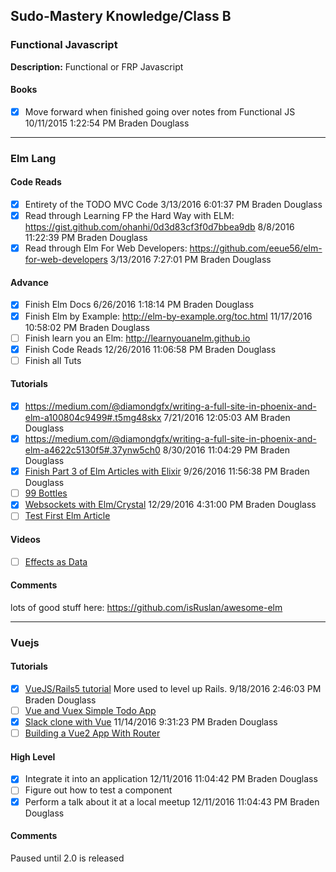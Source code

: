 ## Sudo-Mastery Knowledge/Class B

### Functional Javascript

**Description:**
Functional or FRP Javascript

#### Books

- [x] Move forward when finished going over notes from Functional JS 10/11/2015 1:22:54 PM Braden Douglass

***
### Elm Lang

#### Code Reads

- [x] Entirety of the TODO MVC Code 3/13/2016 6:01:37 PM Braden Douglass
- [x] Read through Learning FP the Hard Way with ELM: https://gist.github.com/ohanhi/0d3d83cf3f0d7bbea9db 8/8/2016 11:22:39 PM Braden Douglass
- [x] Read through Elm For Web Developers: https://github.com/eeue56/elm-for-web-developers 3/13/2016 7:27:01 PM Braden Douglass

#### Advance

- [x] Finish Elm Docs 6/26/2016 1:18:14 PM Braden Douglass
- [x] Finish Elm by Example: http://elm-by-example.org/toc.html 11/17/2016 10:58:02 PM Braden Douglass
- [ ] Finish learn you an Elm: http://learnyouanelm.github.io
- [x] Finish Code Reads 12/26/2016 11:06:58 PM Braden Douglass
- [ ] Finish all Tuts

#### Tutorials

- [x] https://medium.com/@diamondgfx/writing-a-full-site-in-phoenix-and-elm-a100804c9499#.t5mg48skx 7/21/2016 12:05:03 AM Braden Douglass
- [x] https://medium.com/@diamondgfx/writing-a-full-site-in-phoenix-and-elm-a4622c5130f5#.37ynw5ch0 8/30/2016 11:04:29 PM Braden Douglass
- [x] [Finish Part 3 of Elm Articles with Elixir](https://medium.com/@diamondgfx/writing-a-full-site-in-phoenix-and-elm-8f50ba4382a3#.nso3frxs1) 9/26/2016 11:56:38 PM Braden Douglass
- [ ] [99 Bottles](https://en.m.wikibooks.org/wiki/99_Elm_Problems)
- [x] [Websockets with Elm/Crystal](https://medium.com/@zenitram.oiram/a-beginners-guide-to-websockets-in-elm-and-crystal-8f510c28eb61#.3f25x82ce) 12/29/2016 4:31:00 PM Braden Douglass
- [ ] [Test First Elm Article](https://medium.com/@danigb/test-first-elm-5d5cceea0efc)

#### Videos

- [ ] [Effects as Data](https://www.youtube.com/watch?v=6EdXaWfoslc)

#### Comments

lots of good stuff here: https://github.com/isRuslan/awesome-elm

***
### Vuejs

#### Tutorials

- [x] [VueJS/Rails5 tutorial](https://ksylvest.com/posts/2016-09-07/augmenting-a-ruby-on-rails-app-with-vue-js) More used to level up Rails. 9/18/2016 2:46:03 PM Braden Douglass
- [ ] [Vue and Vuex Simple Todo App](https://medium.com/@paadams/build-a-simple-todo-app-with-vue-js-1778ae175514#.t91jpkxok)
- [x] [Slack clone with Vue](https://medium.com/building-a-slack-clone-with-vue-js-and-kuzzle-io/building-a-slack-clone-with-vue-js-and-kuzzle-io-part-1-d0c56ef9e6cb#.e2wzdjhbf) 11/14/2016 9:31:23 PM Braden Douglass
- [ ] [Building a Vue2 App With Router](https://www.liquidlight.co.uk/blog/article/building-a-vue-v2-js-app-using-vue-router)

#### High Level

- [x] Integrate it into an application 12/11/2016 11:04:42 PM Braden Douglass
- [ ] Figure out how to test a component
- [x] Perform a talk about it at a local meetup 12/11/2016 11:04:43 PM Braden Douglass

#### Comments
Paused until 2.0 is released
